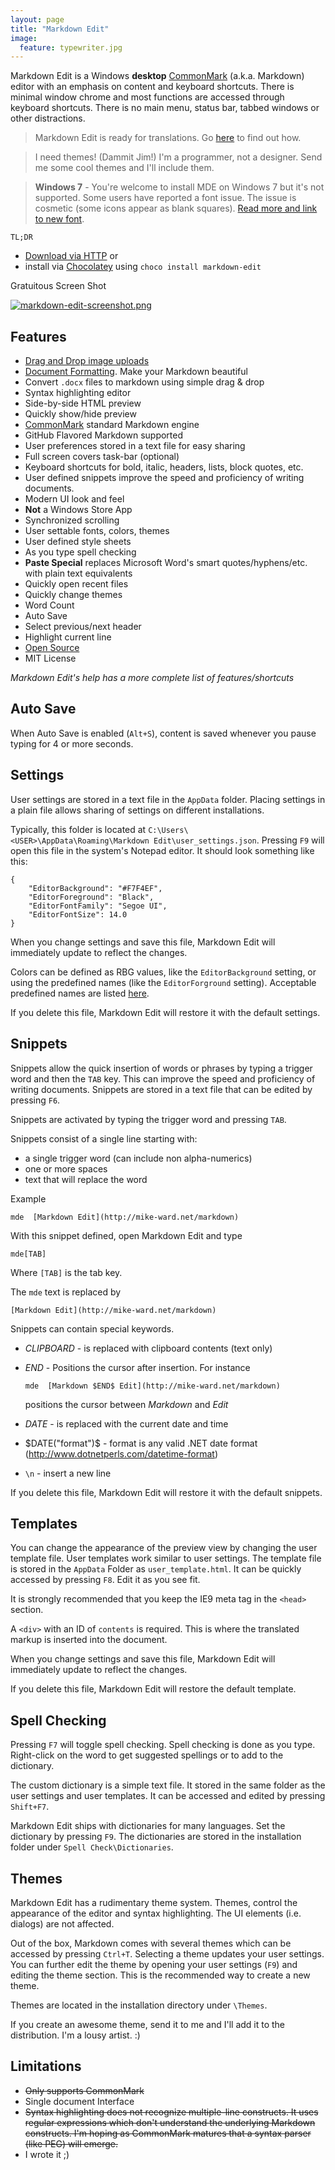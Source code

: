```yaml
---
layout: page
title: "Markdown Edit"
image:
  feature: typewriter.jpg
---
```


Markdown Edit is a Windows **desktop**
[CommonMark](http://commonmark.org) (a.k.a. Markdown) editor with an
emphasis on content and keyboard shortcuts. There is minimal window
chrome and most functions are accessed through keyboard shortcuts. There
is no main menu, status bar, tabbed windows or other distractions.

> Markdown Edit is ready for translations. Go
> [here](http://mike-ward.net/2015/05/03/markdown-edit-1-6-ready-to-translate/)
> to find out how.

> I need themes! (Dammit Jim!) I'm a programmer, not a designer. Send me
> some cool themes and I'll include them.

> **Windows 7** - You're welcome to install MDE on Windows 7 but it's
> not supported. Some users have reported a font issue. The issue is
> cosmetic (some icons appear as blank squares). [Read more and link to
> new font](https://github.com/mike-ward/Markdown-Edit/issues/14).

`TL;DR`

-   [Download via HTTP](http://mike-ward.net/downloads) or
-   install via
    [Chocolatey](https://chocolatey.org/packages/markdown-edit) using
    `choco install markdown-edit`

Gratuitous Screen Shot

<a href="http://mike-ward.net/cdn/images/markdown-edit/markdown-edit-screenshot.png" target="_blank">![markdown-edit-screenshot.png](http://mike-ward.net/cdn/images/markdown-edit/markdown-edit-screenshot.png "Gratuitous Screen Shot")</a>

Features
--------

-   [Drag and Drop image
    uploads](http://mike-ward.net/2015/03/31/markdown-edit-1-4-imgur-uploads/)
-   [Document
    Formatting](http://mike-ward.net/2015/04/20/markdown-edit-1-5-released/).
    Make your Markdown beautiful
-   Convert `.docx` files to markdown using simple drag & drop
-   Syntax highlighting editor
-   Side-by-side HTML preview
-   Quickly show/hide preview
-   [CommonMark](http://commonmark.org) standard Markdown engine
-   GitHub Flavored Markdown supported
-   User preferences stored in a text file for easy sharing
-   Full screen covers task-bar (optional)
-   Keyboard shortcuts for bold, italic, headers, lists, block
    quotes, etc.
-   User defined snippets improve the speed and proficiency of
    writing documents.
-   Modern UI look and feel
-   **Not** a Windows Store App
-   Synchronized scrolling
-   User settable fonts, colors, themes
-   User defined style sheets
-   As you type spell checking
-   **Paste Special** replaces Microsoft Word's
    smart quotes/hyphens/etc. with plain text equivalents
-   Quickly open recent files
-   Quickly change themes
-   Word Count
-   Auto Save
-   Select previous/next header
-   Highlight current line
-   [Open Source](https://github.com/mike-ward/Markdown-Edit)
-   MIT License

*Markdown Edit's help has a more complete list of features/shortcuts*

Auto Save
---------

When Auto Save is enabled (`Alt+S`), content is saved whenever you pause
typing for 4 or more seconds.

Settings
--------

User settings are stored in a text file in the `AppData` folder. Placing
settings in a plain file allows sharing of settings on different
installations.

Typically, this folder is located at
`C:\Users\<USER>\AppData\Roaming\Markdown Edit\user_settings.json`.
Pressing `F9` will open this file in the system's Notepad editor. It
should look something like this:

    {
        "EditorBackground": "#F7F4EF",
        "EditorForeground": "Black",
        "EditorFontFamily": "Segoe UI",
        "EditorFontSize": 14.0
    }

When you change settings and save this file, Markdown Edit will
immediately update to reflect the changes.

Colors can be defined as RBG values, like the `EditorBackground`
setting, or using the predefined names (like the `EditorForground`
setting). Acceptable predefined names are listed
[here](http://msdn.microsoft.com/en-us/library/system.windows.media.colors(v=vs.110).aspx).

If you delete this file, Markdown Edit will restore it with the default
settings.

Snippets
--------

Snippets allow the quick insertion of words or phrases by typing a
trigger word and then the `TAB` key. This can improve the speed and
proficiency of writing documents. Snippets are stored in a text file
that can be edited by pressing `F6`.

Snippets are activated by typing the trigger word and pressing `TAB`.

Snippets consist of a single line starting with:

-   a single trigger word (can include non alpha-numerics)
-   one or more spaces
-   text that will replace the word

Example

    mde  [Markdown Edit](http://mike-ward.net/markdown)

With this snippet defined, open Markdown Edit and type

    mde[TAB]

Where `[TAB]` is the tab key.

The `mde` text is replaced by

    [Markdown Edit](http://mike-ward.net/markdown)

Snippets can contain special keywords.

-   $CLIPBOARD$ - is replaced with clipboard contents (text only)

-   $END$ - Positions the cursor after insertion. For instance

        mde  [Markdown $END$ Edit](http://mike-ward.net/markdown)

    positions the cursor between *Markdown* and *Edit*

-   $DATE$ - is replaced with the current date and time

-   $DATE("format")$ - format is any valid .NET date format
    (<http://www.dotnetperls.com/datetime-format>)

-   `\n` - insert a new line

If you delete this file, Markdown Edit will restore it with the default
snippets.

Templates
---------

You can change the appearance of the preview view by changing the user
template file. User templates work similar to user settings. The
template file is stored in the `AppData` Folder as `user_template.html`.
It can be quickly accessed by pressing `F8`. Edit it as you see fit.

It is strongly recommended that you keep the IE9 meta tag in the
`<head>` section.

A `<div>` with an ID of `contents` is required. This is where the
translated markup is inserted into the document.

When you change settings and save this file, Markdown Edit will
immediately update to reflect the changes.

If you delete this file, Markdown Edit will restore the default
template.

Spell Checking
--------------

Pressing `F7` will toggle spell checking. Spell checking is done as you
type. Right-click on the word to get suggested spellings or to add to
the dictionary.

The custom dictionary is a simple text file. It stored in the same
folder as the user settings and user templates. It can be accessed and
edited by pressing `Shift+F7`.

Markdown Edit ships with dictionaries for many languages. Set the
dictionary by pressing `F9`. The dictionaries are stored in the
installation folder under `Spell Check\Dictionaries`.

Themes
------

Markdown Edit has a rudimentary theme system. Themes, control the
appearance of the editor and syntax highlighting. The UI elements (i.e.
dialogs) are not affected.

Out of the box, Markdown comes with several themes which can be accessed
by pressing `Ctrl+T`. Selecting a theme updates your user settings. You
can further edit the theme by opening your user settings (`F9`) and
editing the theme section. This is the recommended way to create a new
theme.

Themes are located in the installation directory under `\Themes`.

If you create an awesome theme, send it to me and I'll add it to the
distribution. I'm a lousy artist. :)

Limitations
-----------

-   <s>Only supports CommonMark</s>
-   Single document Interface
-   <s>Syntax highlighting does not recognize multiple-line constructs.
    It uses regular expressions which don't understand the underlying
    Markdown constructs. I'm hoping as CommonMark matures that a syntax
    parser (like PEG) will emerge.</s>
-   I wrote it ;)

